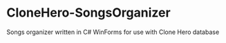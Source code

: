 # CloneHero-SongsOrganizer
Songs organizer written in C# WinForms for use with Clone Hero database 

